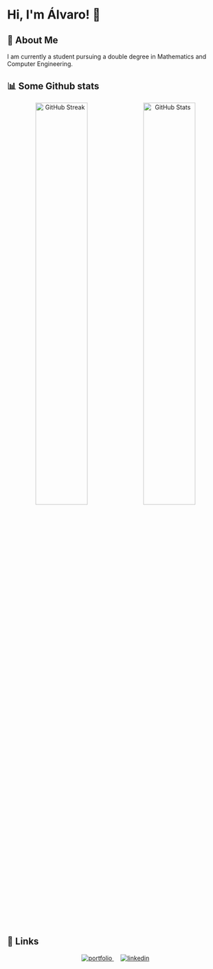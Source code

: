 # Hi, I'm Álvaro! 👋

## 🚀 About Me
I am currently a student pursuing a double degree in Mathematics and Computer Engineering.

## 📊 Some Github stats

<p align="center">
  <img width="49%" src="https://streak-stats.demolab.com?user=Alvinceleste2&theme=gruvbox&date_format=M%20j%5B%2C%20Y%5D&card_width=441" alt="GitHub Streak" />
  <img width="49%" src="https://github-readme-stats.vercel.app/api?username=alvinceleste2&show_icons=true&card_width=383&theme=gruvbox" alt="GitHub Stats"/>
</p>

## 🔗 Links

<p align="center">
  <a href="https://alvinceleste.eu/">
    <img src="https://img.shields.io/badge/my_portfolio-000?style=for-the-badge&logo=ko-fi&logoColor=white" alt="portfolio" />
  </a>
  &nbsp;&nbsp;&nbsp;
  <a href="https://www.linkedin.com/in/alvaro-grande">
    <img src="https://img.shields.io/badge/linkedin-0A66C2?style=for-the-badge&logo=linkedin&logoColor=white" alt="linkedin" />
  </a>
</p>
